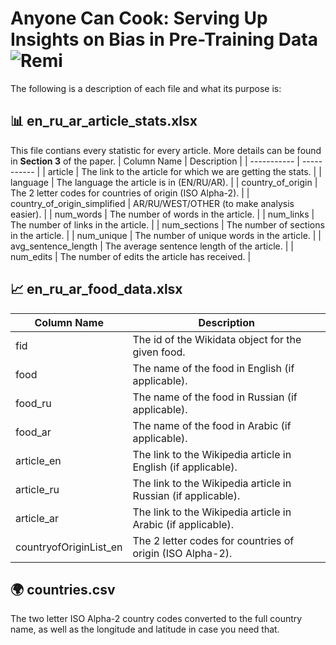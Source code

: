 # Anyone Can Cook: Serving Up Insights on Bias in Pre-Training Data ![Remi](https://images.fineartamerica.com/images/artworkimages/medium/3/disney-pixar-ratatouille-remy-anyone-can-cook-quote-rogani-lilly-transparent.png)
The following is a description of each file and what its purpose is:

## 📊 en_ru_ar_article_stats.xlsx
This file contians every statistic for every article. More details can be found in **Section 3** of the paper.
| Column Name | Description |
| ----------- | ----------- |
| article                      | The link to the article for which we are getting the stats.       |
| language                     | The language the article is in (EN/RU/AR).                        |
| country_of_origin            | The 2 letter codes for countries of origin (ISO Alpha-2).         |
| country_of_origin_simplified | AR/RU/WEST/OTHER (to make analysis easier).                       |
| num_words                    | The number of words in the article.                               |
| num_links                    | The number of links in the article.                               |
| num_sections                 | The number of sections in the article.                            |
| num_unique                   | The number of unique words in the article.                        |
| avg_sentence_length          | The average sentence length of the article.                       |
| num_edits                    | The number of edits the article has received.                     |

## 📈 en_ru_ar_food_data.xlsx
| Column Name | Description |
| ----------- | ----------- |
| fid                      | The id of the Wikidata object for the given food.                    |
| food                     | The name of the food in English (if applicable).                     |
| food_ru                  | The name of the food in Russian (if applicable).                     |
| food_ar                  | The name of the food in Arabic (if applicable).                      |
| article_en               | The link to the Wikipedia article in English (if applicable).        |
| article_ru               | The link to the Wikipedia article in Russian (if applicable).        |
| article_ar               | The link to the Wikipedia article in Arabic (if applicable).         |
| countryofOriginList_en   | The 2 letter codes for countries of origin (ISO Alpha-2).            |

## 🌍 countries.csv
The two letter ISO Alpha-2 country codes converted to the full country name, as well as the longitude and latitude in case you need that.
